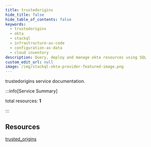 ```yaml
---
title: trustedorigins
hide_title: false
hide_table_of_contents: false
keywords:
  - trustedorigins
  - okta
  - stackql
  - infrastructure-as-code
  - configuration-as-data
  - cloud inventory
description: Query, deploy and manage okta resources using SQL
custom_edit_url: null
image: /img/stackql-okta-provider-featured-image.png
---
```


trustedorigins service documentation.

:::info[Service Summary]

total resources: __1__  

:::

## Resources
<div class="row">
<div class="providerDocColumn">
<a href="/services/trustedorigins/trusted_origins/">trusted_origins</a>
</div>
<div class="providerDocColumn">

</div>
</div>